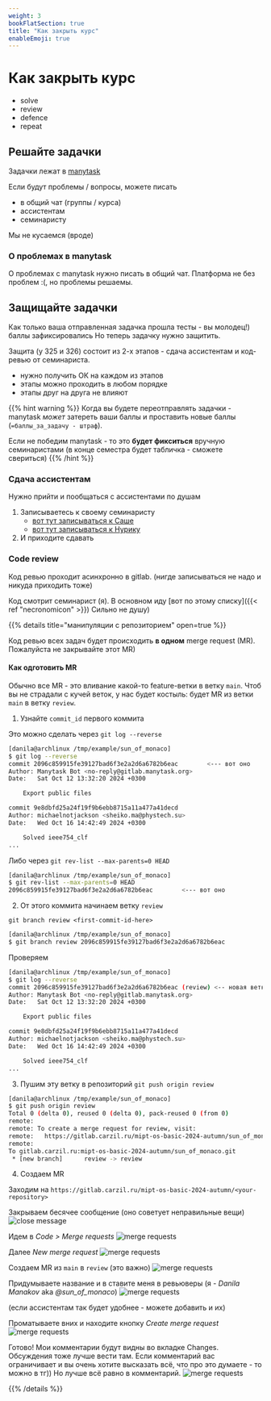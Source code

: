 ```yaml
---
weight: 3
bookFlatSection: true
title: "Как закрыть курс"
enableEmoji: true
---
```


# Как закрыть курс

- solve
- review
- defence
- repeat


## Решайте задачки

Задачки лежат в [manytask](https://manytask.carzil.ru/)

Если будут проблемы / вопросы, можете писать
- в общий чат (группы / курса)
- ассистентам
- семинаристу

Мы не кусаемся (вроде)


### О проблемах в manytask

О проблемах с manytask нужно писать в общий чат.
Платформа не без проблем :(, но проблемы решаемы.


## Защищайте задачки

Как только ваша отправленная задачка прошла тесты - вы молодец!)
баллы зафиксировались
Но теперь задачку нужно защитить.

Защита (у 325 и 326) состоит из 2-х этапов - сдача ассистентам и код-ревью от семинариста.
- нужно получить ОК на каждом из этапов
- этапы можно проходить в любом порядке
- этапы друг на друга не влияют


{{% hint warning %}}
Когда вы будете переотправлять задачки - manytask _может_ затереть ваши баллы и
проставить новые баллы (`=баллы_за_задачу - штраф`).

Если не победим manytask - то это **будет фикситься** вручную семинаристами
(в конце семестра будет табличка - сможете свериться)
{{% /hint %}}


### Сдача ассистентам

Нужно прийти и пообщаться с ассистентами по душам
1. Записываетесь к своему семинаристу
    - [вот тут записываться к Саше](https://docs.google.com/spreadsheets/d/1sSEVlgJ6wxswy8wRAYNssv6l50isb3IjoY7u_KWcGfI/edit?gid=0#gid=0)
    - [вот тут записываться к Нурику](https://docs.google.com/spreadsheets/d/1sSEVlgJ6wxswy8wRAYNssv6l50isb3IjoY7u_KWcGfI/edit?gid=1431548494#gid=1431548494)
2. И приходите сдавать





### Code review

Код ревью проходит асинхронно в gitlab.
(нигде записываться не надо и никуда приходить тоже)

Код смотрит семинарист (я).
В основном иду [вот по этому списку]({{< ref "necronomicon" >}})
Сильно не душу)

{{% details title="манипуляции с репозиторием" open=true %}}

Код ревью всех задач будет происходить **в одном** merge request (MR).
Пожалуйста не закрывайте этот MR)


#### Как одготовить MR

Обычно все MR - это вливание какой-то feature-ветки в ветку `main`.
Чтоб вы не страдали с кучей веток, у нас будет костыль: будет MR из ветки `main`
в ветку `review`.

1. Узнайте `commit_id` первого коммита

Это можно сделать через `git log --reverse`
```bash
[danila@archlinux /tmp/example/sun_of_monaco]
$ git log --reverse
commit 2096c859915fe39127bad6f3e2a2d6a6782b6eac        <--- вот оно
Author: Manytask Bot <no-reply@gitlab.manytask.org>
Date:   Sat Oct 12 13:32:20 2024 +0300

    Export public files

commit 9e8dbfd25a24f19f9b6ebb8715a11a477a41decd
Author: michaelnotjackson <sheiko.ma@phystech.su>
Date:   Wed Oct 16 14:42:49 2024 +0300

    Solved ieee754_clf
...
```

Либо через `git rev-list --max-parents=0 HEAD`
```bash
[danila@archlinux /tmp/example/sun_of_monaco]
$ git rev-list --max-parents=0 HEAD
2096c859915fe39127bad6f3e2a2d6a6782b6eac        <--- вот оно
```

2. От этого коммита начинаем ветку `review`

`git branch review <first-commit-id-here>`
```bash
[danila@archlinux /tmp/example/sun_of_monaco]
$ git branch review 2096c859915fe39127bad6f3e2a2d6a6782b6eac
```

Проверяем
```bash
[danila@archlinux /tmp/example/sun_of_monaco]
$ git log --reverse
commit 2096c859915fe39127bad6f3e2a2d6a6782b6eac (review) <-- новая ветка review
Author: Manytask Bot <no-reply@gitlab.manytask.org>
Date:   Sat Oct 12 13:32:20 2024 +0300

    Export public files

commit 9e8dbfd25a24f19f9b6ebb8715a11a477a41decd
Author: michaelnotjackson <sheiko.ma@phystech.su>
Date:   Wed Oct 16 14:42:49 2024 +0300

    Solved ieee754_clf
...
```

3. Пушим эту ветку в репозиторий `git push origin review`

```bash
[danila@archlinux /tmp/example/sun_of_monaco]
$ git push origin review
Total 0 (delta 0), reused 0 (delta 0), pack-reused 0 (from 0)
remote:
remote: To create a merge request for review, visit:
remote:   https://gitlab.carzil.ru/mipt-os-basic-2024-autumn/sun_of_monaco/-/merge_requests/new?merge_request%5Bsource_branch%5D=review
remote:
To gitlab.carzil.ru:mipt-os-basic-2024-autumn/sun_of_monaco.git
 * [new branch]      review -> review
```

4. Создаем MR

Заходим на `https://gitlab.carzil.ru/mipt-os-basic-2024-autumn/<your-repository>`

Закрываем бесячее сообщение (оно советует неправильные вещи)
![close message](../../../instructions/create-merge-request-message.png)

Идем в _Code > Merge requests_
![merge requests](../../../instructions/mr-steps-1-2.png)

Далее _New merge request_
![merge requests](../../../instructions/mr-steps-3.png)

Создаем MR из `main` в `review` (это важно)
![merge requests](../../../instructions/mr-steps-4-5-6.png)

Придумываете название и в ставите меня в ревьюверы (я - _Danila Manakov_ aka _@sun_of_monaco_)
![merge requests](../../../instructions/mr-steps-7-8.png)

(если ассистентам так будет удобнее - можете добавить и их)

Проматываете вних и находите кнопку _Create merge request_
![merge requests](../../../instructions/mr-steps-9.png)

Готово!
Мои комментарии будут видны во вкладке Changes.
Обсуждения тоже лучше вести там.
Если комментарий вас ограничивает и вы очень хотите высказать всё, что про это
думаете - то можно в тг)) Но лучше всё равно в комментарий.
![merge requests](../../../instructions/mr-steps-10.png)

{{% /details %}}
